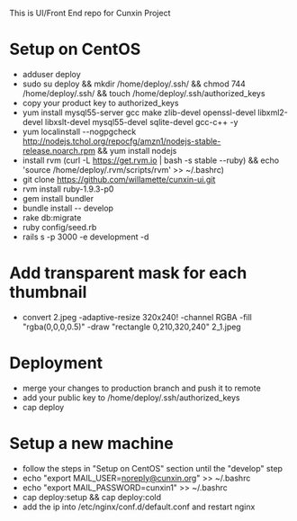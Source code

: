 This is UI/Front End repo for Cunxin Project

# Setup on CentOS
* adduser deploy 
* sudo su deploy && mkdir /home/deploy/.ssh/ && chmod 744 /home/deploy/.ssh/ && touch /home/deploy/.ssh/authorized_keys
* copy your product key to authorized_keys
* yum install mysql55-server gcc make zlib-devel openssl-devel libxml2-devel libxslt-devel mysql55-devel sqlite-devel gcc-c++ -y 
* yum localinstall --nogpgcheck http://nodejs.tchol.org/repocfg/amzn1/nodejs-stable-release.noarch.rpm && yum install nodejs
* install rvm (curl -L https://get.rvm.io | bash -s stable --ruby) && echo 'source /home/deploy/.rvm/scripts/rvm' >> ~/.bashrc)
* git clone https://github.com/willamette/cunxin-ui.git
* rvm install ruby-1.9.3-p0
* gem install bundler
* bundle install
-- develop
* rake db:migrate 
* ruby config/seed.rb
* rails s -p 3000 -e development -d

# Add transparent mask for each thumbnail
* convert 2.jpeg -adaptive-resize 320x240! -channel RGBA -fill "rgba(0,0,0,0.5)" -draw "rectangle 0,210,320,240" 2_1.jpeg

# Deployment
* merge your changes to production branch and push it to remote
* add your public key to /home/deploy/.ssh/authorized_keys
* cap deploy

# Setup a new machine
* follow the steps in "Setup on CentOS" section until the "develop" step
* echo "export MAIL_USER=noreply@cunxin.org" >> ~/.bashrc
* echo "export MAIL_PASSWORD=cunxin1" >> ~/.bashrc
* cap deploy:setup && cap deploy:cold
* add the ip into /etc/nginx/conf.d/default.conf and restart nginx
